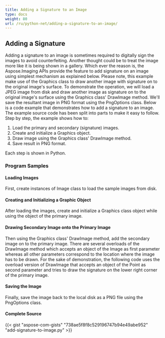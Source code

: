 ```yaml
---
title: Adding a Signature to an Image
type: docs
weight: 80
url: /ru/python-net/adding-a-signature-to-an-image/
---
```


## **Adding a Signature**
Adding a signature to an image is sometimes required to digitally sign the images to avoid counterfeiting. Another thought could be to treat the image more like it is being shown in a gallery. Which ever the reason is, the Aspose.Imaging APIs provide the feature to add signature on an image using simplest mechanism as explained below. Please note, this example make use of the Graphics class to draw another image with signature on to the original image's surface. To demonstrate the operation, we will load a JPEG image from disk and draw another image as signature on to the original image's surface using the Graphics class' DrawImage method. We'll save the resultant image in PNG format using the PngOptions class. Below is a code example that demonstrates how to add a signature to an image. The example source code has been split into parts to make it easy to follow. Step by step, the example shows how to:

1. Load the primary and secondary (signature) images.
1. Create and initialize a Graphics object.
1. Draw image using the Graphics class' DrawImage method.
1. Save result in PNG format.

Each step is shown in Python.

### **Program Samples**
#### **Loading Images**
First, create instances of Image class to load the sample images from disk.

#### **Creating and Initializing a Graphic Object**
After loading the images, create and initialize a Graphics class object while using the object of the primary image.

#### **Drawing Secondary Image onto the Primary Image**
Then using the Graphics class' DrawImage method, add the secondary image on to the primary image. There are several overloads of the DrawImage method which accepts an object of the Image as first parameter whereas all other parameters correspond to the location where the image has to be drawn. For the sake of demonstration, the following code uses the overload version of DrawImage that accepts an object of the Point as second parameter and tries to draw the signature on the lower right corner of the primary image.

#### **Saving the Image**
Finally, save the image back to the local disk as a PNG file using the PngOptions class.

#### **Complete Source**
{{< gist "aspose-com-gists" "738ae5f8f8c529196747b94e49abe952" "add-signature-to-image.py" >}}
